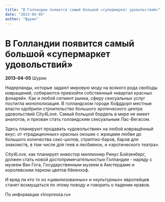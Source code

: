 ```yaml
---
title: "В Голландии появится самый большой «супермаркет удовольствий»"
date: "2013-04-05"
author: "Шурик"
---
```


# В Голландии появится самый большой «супермаркет удовольствий»

**2013-04-05** Шурик

Нидерланды, которые задают мировую моду на всякого рода свободы извращений, собираются превзойти собственный «квартал красных фонарей». Как и любой сегмент рынка, сферу сексуальных услуг постигла монополизация. В голландском городе Хофддорп местные власти одобрили строительство большого эротического центра удовольствий City4Love. Самый большой бордель в мире не имеет аналогов, и призван стать голландским сексуальным Лас-Вегасом.

Здесь планируют продавать «удовольствия» на любой извращённый вкус: от «традиционных» красных окошек с жрицами любви до большого количества секс-шопов, стриптиз-баров, баров для знакомств, в том числе для геев и лесбиянок, и «эротического театра».

City4Love, как планирует инвестор миллионер Ринус Бойзенберг, должен стать новой достопримечательностью Голландии - наряду с музеем Ван Гога, Государственным музеем в Амстердаме и королевским парком цветов Кёкенхоф.

И вряд ли кто то из «цивилизованных» и «культурных» европейцев станет возмущаться по этому поводу и говорить о падении нравов.

По информации «Іnopressa.ru»